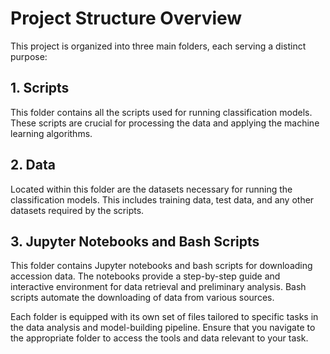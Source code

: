 # Project Structure Overview

This project is organized into three main folders, each serving a distinct purpose:

## 1. Scripts
This folder contains all the scripts used for running classification models. These scripts are crucial for processing the data and applying the machine learning algorithms.

## 2. Data
Located within this folder are the datasets necessary for running the classification models. This includes training data, test data, and any other datasets required by the scripts.

## 3. Jupyter Notebooks and Bash Scripts
This folder contains Jupyter notebooks and bash scripts for downloading accession data. The notebooks provide a step-by-step guide and interactive environment for data retrieval and preliminary analysis. Bash scripts automate the downloading of data from various sources.

Each folder is equipped with its own set of files tailored to specific tasks in the data analysis and model-building pipeline. Ensure that you navigate to the appropriate folder to access the tools and data relevant to your task.

